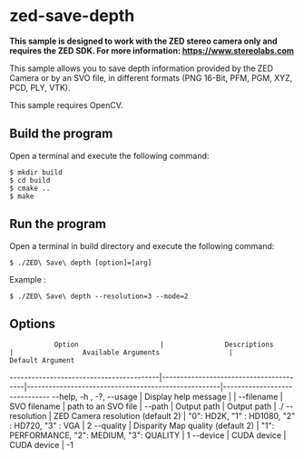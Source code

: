 # zed-save-depth

**This sample is designed to work with the ZED stereo camera only and requires the ZED SDK. For more information: https://www.stereolabs.com**

This sample allows you to save depth information provided by the ZED Camera or by an SVO file, in different formats (PNG 16-Bit, PFM, PGM, XYZ, PCD, PLY, VTK).

This sample requires OpenCV.

## Build the program

Open a terminal and execute the following command:

    $ mkdir build
    $ cd build
    $ cmake ..
    $ make

## Run the program

Open a terminal in build directory and execute the following command:

    $ ./ZED\ Save\ depth [option]=[arg]

Example :

    $ ./ZED\ Save\ depth --resolution=3 --mode=2


## Options

               Option                    |               Descriptions             |                 Available Arguments                 |         Default Argument
-----------------------------------------|----------------------------------------|-----------------------------------------------------|------------------------------
 --help, -h , -?, --usage                | Display help message                   |                                                     |
 --filename                              | SVO filename                           | path to an SVO file                                 | <none>
 --path                                  | Output path                            | Output path                                         | ./
 --resolution                            | ZED Camera resolution (default 2)      | "0": HD2K, "1" : HD1080, "2" : HD720, "3" : VGA     | 2
 --quality                               | Disparity Map quality (default 2)      | "1": PERFORMANCE, "2": MEDIUM, "3": QUALITY         | 1
 --device                                | CUDA device                            | CUDA device                                         | -1
